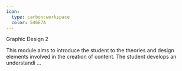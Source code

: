 ```yaml
---
icon:
  type: carbon:workspace
  color: 546E7A
---
```

Graphic Design 2

This module aims to introduce the student to the theories and design elements involved in the creation of content. The student develops an understandi ... 
